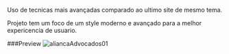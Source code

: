 Uso de tecnicas mais avançadas comparado ao ultimo site de mesmo tema.

Projeto tem um foco de um style moderno e avançado para a melhor expericencia de usuario. 

###Preview
![aliancaAdvocados01](https://github.com/user-attachments/assets/93b39d97-9cbd-4418-9cc6-0491ba23c9b1)
